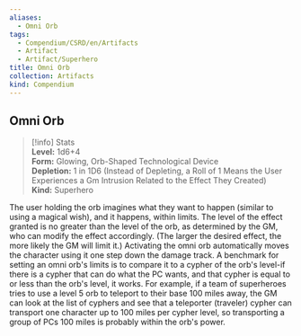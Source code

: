 ```yaml
---
aliases:
  - Omni Orb
tags:
  - Compendium/CSRD/en/Artifacts
  - Artifact
  - Artifact/Superhero
title: Omni Orb
collection: Artifacts
kind: Compendium
---
```

## Omni Orb  
>[!info] Stats  
> **Level:** 1d6+4  
> **Form:** Glowing, Orb-Shaped Technological Device  
> **Depletion:** 1 in 1D6 (Instead of Depleting, a Roll of 1 Means the User Experiences a Gm Intrusion Related to the Effect They Created)  
> **Kind:** Superhero
  
The user holding the orb imagines what they want to happen (similar to using a magical wish), and it happens, within limits. The level of the effect granted is no greater than the level of the orb, as determined by the GM, who can modify the effect accordingly. (The larger the desired effect, the more likely the GM will limit it.) Activating the omni orb automatically moves the character using it one step down the damage track. A benchmark for setting an omni orb's limits is to compare it to a cypher of the orb's level-if there is a cypher that can do what the PC wants, and that cypher is equal to or less than the orb's level, it works. For example, if a team of superheroes tries to use a level 5 orb to teleport to their base 100 miles away, the GM can look at the list of cyphers and see that a teleporter (traveler) cypher can transport one character up to 100 miles per cypher level, so transporting a group of PCs 100 miles is probably within the orb's power.